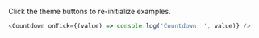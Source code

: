 Click the theme buttons to re-initialize examples.

```js
<Countdown onTick={(value) => console.log('Countdown: ', value)} />
```
